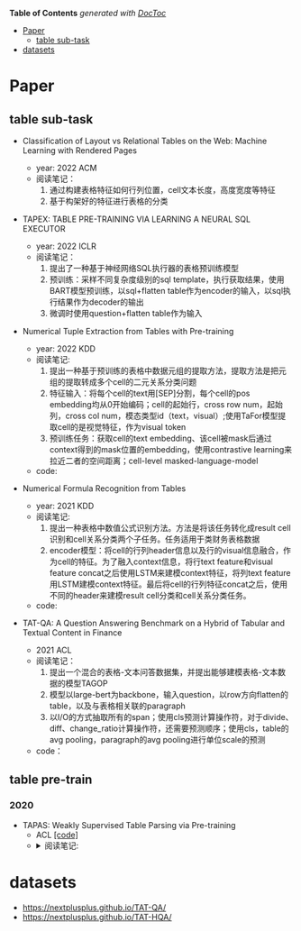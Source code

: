 <!-- START doctoc generated TOC please keep comment here to allow auto update -->
<!-- DON'T EDIT THIS SECTION, INSTEAD RE-RUN doctoc TO UPDATE -->
**Table of Contents**  *generated with [DocToc](https://github.com/thlorenz/doctoc)*

- [Paper](#paper)
  - [table sub-task](#table-sub-task)
- [datasets](#datasets)

<!-- END doctoc generated TOC please keep comment here to allow auto update -->

# Paper

## table sub-task

- Classification of Layout vs Relational Tables on the Web: Machine Learning with Rendered Pages
  - year: 2022  ACM
  - 阅读笔记：
    1. 通过构建表格特征如何行列位置，cell文本长度，高度宽度等特征
    2. 基于构架好的特征进行表格的分类

- TAPEX: TABLE PRE-TRAINING VIA LEARNING A NEURAL SQL EXECUTOR
  - year: 2022 ICLR
  - 阅读笔记：
    1. 提出了一种基于神经网络SQL执行器的表格预训练模型
    2. 预训练：采样不同复杂度级别的sql template，执行获取结果，使用BART模型预训练，以sql+flatten table作为encoder的输入，以sql执行结果作为decoder的输出
    3. 微调时使用question+flatten table作为输入

- Numerical Tuple Extraction from Tables with Pre-training
  - year: 2022 KDD
  - 阅读笔记: 
    1. 提出一种基于预训练的表格中数据元组的提取方法，提取方法是把元组的提取转成多个cell的二元关系分类问题
    2. 特征输入：将每个cell的text用[SEP]分割，每个cell的pos embedding均从0开始编码；cell的起始行，cross row num，起始列，cross col num，模态类型id（text，visual）;使用TaFor模型提取cell的是视觉特征，作为visual token
    3. 预训练任务：获取cell的text embedding、该cell被mask后通过context得到的mask位置的embedding，使用contrastive learning来拉近二者的空间距离；cell-level masked-language-model
  - code: 

- Numerical Formula Recognition from Tables
  - year: 2021 KDD
  - 阅读笔记: 
    1. 提出一种表格中数值公式识别方法。方法是将该任务转化成result cell识别和cell关系分类两个子任务。任务适用于类财务表格数据
    2. encoder模型：将cell的行列header信息以及行的visual信息融合，作为cell的特征。为了融入context信息，将行text feature和visual feature concat之后使用LSTM来建模context特征，将列text feature 用LSTM建模context特征。最后将cell的行列特征concat之后，使用不同的header来建模result cell分类和cell关系分类任务。
  - code: 

- TAT-QA: A Question Answering Benchmark on a Hybrid of Tabular and Textual Content in Finance
  - 2021 ACL
  - 阅读笔记：
    1. 提出一个混合的表格-文本问答数据集，并提出能够建模表格-文本数据的模型TAGOP
    2. 模型以large-bert为backbone，输入question，以row方向flatten的table，以及与表格相关联的paragraph
    3. 以I/O的方式抽取所有的span；使用cls预测计算操作符，对于divide、diff、change_ratio计算操作符，还需要预测顺序；使用cls，table的avg pooling，paragraph的avg pooling进行单位scale的预测
  - code：

## table pre-train
### 2020
- TAPAS: Weakly Supervised Table Parsing via Pre-training
  - ACL  [[code]](https://github.com/google-research/tapas)
  - <details>
    <summary>阅读笔记: </summary>
    1. 模型的输入：position id、segment id、row id、column id、rank id（数值或者日期的顺序），表示cell是否是先前问答历史中的答案的id  <br>
    2. 预训练时将table和table中涉及的实体描述等信息作为输入，使用了MLM和实体文本描述和table是否匹配等两个任务，第二个任务作用不大  <br>
    3. 微调:对于cell selection，不存在聚合函数，损失是column选择的损失+column中cell选择的损失；对于scalar answer，需要预测聚合函数，这块比较复杂，参考论文  <br>
    <img src="./assets\tapas.png" align="middle" />
    </details>

# datasets

- https://nextplusplus.github.io/TAT-QA/
- https://nextplusplus.github.io/TAT-HQA/


